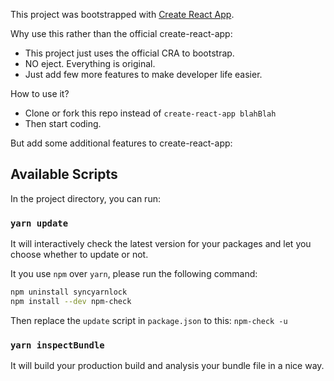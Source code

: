 This project was bootstrapped with [Create React App](https://github.com/facebook/create-react-app).

Why use this rather than the official create-react-app:

- This project just uses the official CRA to bootstrap.
- NO eject. Everything is original.
- Just add few more features to make developer life easier.

How to use it?

- Clone or fork this repo instead of `create-react-app blahBlah`
- Then start coding.

But add some additional features to create-react-app:

## Available Scripts

In the project directory, you can run:

### `yarn update`

It will interactively check the latest version for your packages and let you choose whether to update or not.

It you use `npm` over `yarn`, please run the following command:

```bash
npm uninstall syncyarnlock
npm install --dev npm-check
```

Then replace the `update` script in `package.json` to this: `npm-check -u`

### `yarn inspectBundle`

It will build your production build and analysis your bundle file in a nice way.
